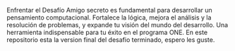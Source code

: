Enfrentar el Desafío Amigo secreto es fundamental para desarrollar un pensamiento computacional. Fortalece la lógica, mejora el análisis y la resolución de problemas, y expande tu visión del mundo del desarrollo. Una herramienta indispensable para tu éxito en el programa ONE.
En este repositorio esta la version final del desafio terminado, espero les guste.
